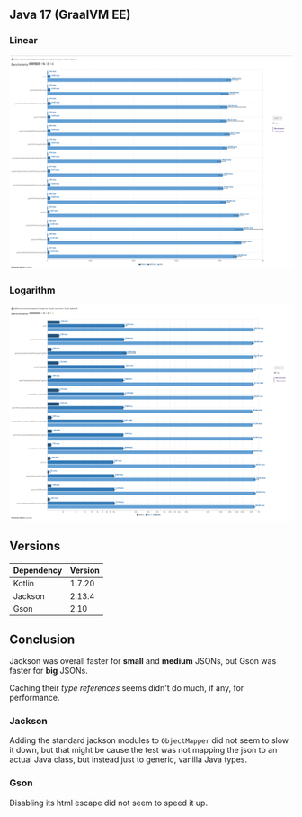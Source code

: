## Java 17 (GraalVM EE)

### Linear
![linear table](img/linear_table.png)

### Logarithm
![logarithm table](img/log_table.png)

## Versions

| Dependency | Version |
|------------|---------|
| Kotlin     | 1.7.20  |
| Jackson    | 2.13.4  |
| Gson       | 2.10    |

## Conclusion

Jackson was overall faster for **small** and **medium** JSONs, but Gson was faster for **big** JSONs.

Caching their _type references_ seems didn't do much, if any, for performance.

### Jackson

Adding the standard jackson modules to `ObjectMapper` did not seem to slow it down, but that might be cause the test was not mapping the json to an actual Java class, but instead just to generic, vanilla Java types.

### Gson

Disabling its html escape did not seem to speed it up.
